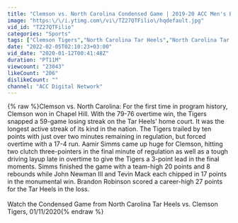 ```yaml
---
title: "Clemson vs. North Carolina Condensed Game | 2019-20 ACC Men's Basketball"
image: "https:\/\/i.ytimg.com\/vi\/TZ27QTFilio\/hqdefault.jpg"
vid_id: "TZ27QTFilio"
categories: "Sports"
tags: ["Clemson Tigers","North Carolina Tar Heels","North Carolina Tar Heels vs. Clemson Tigers"]
date: "2022-02-05T02:10:23+03:00"
vid_date: "2020-01-12T00:41:48Z"
duration: "PT11M"
viewcount: "23043"
likeCount: "206"
dislikeCount: ""
channel: "ACC Digital Network"
---
```

{% raw %}Clemson vs. North Carolina: For the first time in program history, Clemson won in Chapel Hill.  With the 79-76 overtime win, the Tigers snapped a 59-game losing streak on the Tar Heels' home court.  It was the longest active streak of its kind in the nation.  The Tigers trailed by ten points with just over two minutes remaining in regulation, but forced overtime with a 17-4 run.  Aamir Simms came up huge for Clemson, hitting two clutch three-pointers in the final minute of regulation as well as a tough driving layup late in overtime to give the Tigers a 3-point lead in the final moments.  Simms finished the game with a team-high 20 points and 8 rebounds while John Newman III and Tevin Mack each chipped in 17 points in the monumental win.  Brandon Robinson scored a career-high 27 points for the Tar Heels in the loss.  <br /><br />Watch the Condensed Game from North Carolina Tar Heels vs. Clemson Tigers, 01/11/2020{% endraw %}
